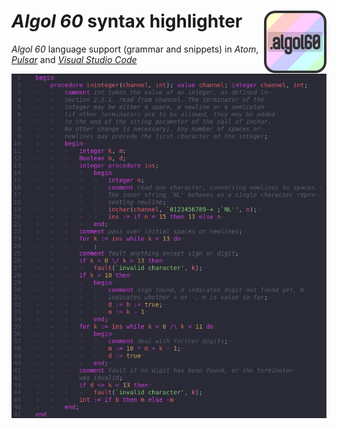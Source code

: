 # *Algol 60* syntax highlighter <img width="100" height="100" alt="" src="logotypes/language-algol60-200x200.png" align="right"/>

*Algol 60* language support (grammar and snippets) in *Atom*, [*Pulsar*](https://web.pulsar-edit.dev/packages/language-algol60) and [*Visual Studio Code*](https://marketplace.visualstudio.com/items?itemName=TrisTOON.language-algol60)

![](screenshot.png)
